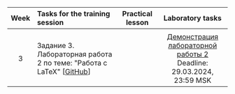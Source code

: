 | Week | Tasks for the training session | Practical lesson | Laboratory tasks |
|:------:|:----------|:----------:|:----------:|
 | |
| 3 | Задание 3. Лабораторная работа 2 по теме: "Работа с LaTeX" [[GitHub](./задания/9вариант.pdf)]  |  | [Демонстрация лабораторной работы 2](./задания/Math(2).pdf) <br> Deadline: 29.03.2024, 23:59 MSK 
